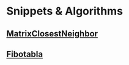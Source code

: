 # Snippets & Algorithms

## [MatrixClosestNeighbor](MatrixClosestNeighbor)

## [Fibotabla](fibotabla)